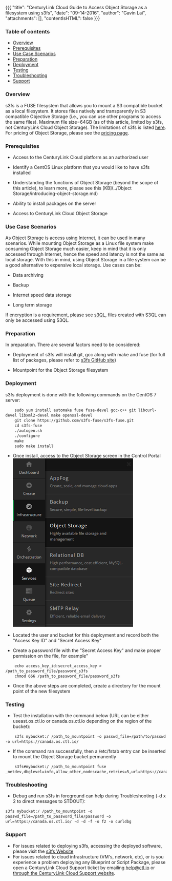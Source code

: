 {{{
  "title": "CenturyLink Cloud Guide to Access Object Storage as a filesystem using s3fs",
  "date": "09-14-2016",
  "author": "Gavin Lai",
  "attachments": [],
  "contentIsHTML": false
}}}

### Table of contents

* [Overview](#overview)
* [Prerequisites](#prerequisites)
* [Use Case Scenarios](#use-case-scenarios)
* [Preparation](#preparation)
* [Deployment](#deployment)
* [Testing](#testing)
* [Troubleshooting](#troubleshooting)
* [Support](#support)

### Overview

s3fs is a FUSE filesystem that allows you to mount a S3 compatible bucket as a local filesystem. It stores files natively and transparently in S3 compatible Objective Storage (i.e., you can use other programs to access the same files). Maximum file size=64GB (as of this article, limited by s3fs, not CenturyLink Cloud Object Storage).  The limitations of s3fs is listed [here](//github.com/s3fs-fuse/s3fs-fuse).  For pricing of Object Storage, please see the [pricing page](//www.ctl.io/pricing).

### Prerequisites

-   Access to the CenturyLink Cloud platform as an authorized user

-   Identify a CentOS Linux platform that you would like to have s3fs installed

-   Understanding the functions of Object Storage (beyond the scope of this article), to learn more, please see this [KB](../Object Storage/introducing-object-storage.md)

-   Ability to install packages on the server

-   Access to CenturyLink Cloud Object Storage

### Use Case Scenarios

As Object Storage is access using Internet, it can be used in many scenarios.  While mounting Object Storage as a Linux file system make consuming Object Storage much easier, keep in mind that it is only accessed through Internet, hence the speed and latency is not the same as local storage.  With this in mind, using Object Storage in a file system can be a good alternative to expensive local storage.  Use cases can be:

-   Data archiving

-   Backup

-   Internet speed data storage

-   Long term storage

If encryption is a requirement, please see [s3QL](//github.com/s3ql/s3ql), files created with S3QL can only be accessed using S3QL.


### Preparation

In preparation. There are several factors need to be considered:

-   Deployment of s3fs will install git, gcc along with make and fuse (for full list of packages, please refer to [s3fs GitHub site](//github.com/s3fs-fuse/s3fs-fuse))

-   Mountpoint for the Object Storage filesystem


### Deployment

s3fs deployment is done with the following commands on the CentOS 7 server:
```
    sudo yum install automake fuse fuse-devel gcc-c++ git libcurl-devel libxml2-devel make openssl-devel
    git clone https://github.com/s3fs-fuse/s3fs-fuse.git
    cd s3fs-fuse
    ./autogen.sh
    ./configure
    make
    sudo make install
```
-   Once install, access to the Object Storage screen in the Control Portal
![s3fs-objectstorage](../images/s3fs/s3fs-objectstorage.png)

- Located the user and bucket for this deployment and record both the "Access Key ID" and "Secret Access Key"

- Create a password file with the "Secret Access Key" and make proper permission on the file, for example"
```
    echo access_key_id:secret_access_key > /path_to_password_file/password_s3fs
    chmod 666 /path_to_password_file/password_s3fs
```
- Once the above steps are completed, create a directory for the mount point of the new filesystem

### Testing
- Test the installation with the command below (URL can be either useast.os.ctl.io or canada.os.ctl.io depending on the region of the bucket):
```
    s3fs mybucket:/ /path_to_mountpoint -o passwd_file=/path/to/passwd -o url=https://canada.os.ctl.io/
```
- If the command ran successfully, then a /etc/fstab entry can be inserted to mount the Object Storage bucket permanently
```
    s3fs#mybucket:/ /path_to_mountpoint fuse _netdev,dbglevel=info,allow_other,nodnscache,retries=5,url=https://canada.os.ctl.io/,passwd_file=/root/password
```


### Troubleshooting
- Debug and run s3fs in foreground can help during Troubleshooting (-d x 2 to direct messages to STDOUT):
```
s3fs mybucket:/ /path_to_mountpoint -o passwd_file=/path_to_password_file/password -o url=https://canada.os.ctl.io/ -d -d -f -o f2 -o curldbg
```


### Support
* For issues related to deploying s3fs, accessing the deployed software, please visit the [s3fs Website](//github.com/s3fs-fuse/s3fs-fuse)
* For issues related to cloud infrastructure (VM's, network, etc), or is you experience a problem deploying any Blueprint or Script Package, please open a CenturyLink Cloud Support ticket by emailing [help@ctl.io](mailto:help@ctl.io) or [through the CenturyLink Cloud Support website](//t3n.zendesk.com/tickets/new).
